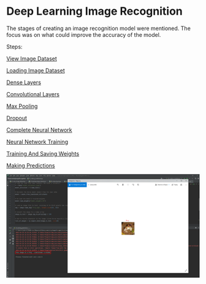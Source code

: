 # Deep Learning Image Recognition
The stages of creating an image recognition model were mentioned. The focus was on what could improve the accuracy of the model.

Steps:

[View Image Dataset](https://github.com/c3mcavus/DeepLearningImageRecognition/blob/main/01_view_image_dataset.py)

[Loading Image Dataset](https://github.com/c3mcavus/DeepLearningImageRecognition/blob/main/02_loading_image_dataset.py)

[Dense Layers](https://github.com/c3mcavus/DeepLearningImageRecognition/blob/main/03_dense_layers.py)

[Convolutional Layers](https://github.com/c3mcavus/DeepLearningImageRecognition/blob/main/04_convolutional_layers.py)

[Max Pooling](https://github.com/c3mcavus/DeepLearningImageRecognition/blob/main/05_max_pooling.py)

[Dropout](https://github.com/c3mcavus/DeepLearningImageRecognition/blob/main/06_dropout.py)

[Complete Neural Network](https://github.com/c3mcavus/DeepLearningImageRecognition/blob/main/07_complete_neural_net.py)

[Neural Network Training](https://github.com/c3mcavus/DeepLearningImageRecognition/blob/main/08_neural_network_training.py)

[Training And Saving Weights](https://github.com/c3mcavus/DeepLearningImageRecognition/blob/main/09_training_and_saving_weights.py)

[Making Predictions](https://github.com/c3mcavus/DeepLearningImageRecognition/blob/main/10_making_predictions.py)

![Frog Result](image-recognition-frog-result.png)
